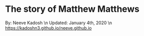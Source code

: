 # The story of Matthew Matthews
By: Neeve Kadosh \n
Updated: January 4th, 2020 \n
https://kadoshn3.github.io/neeve.github.io
